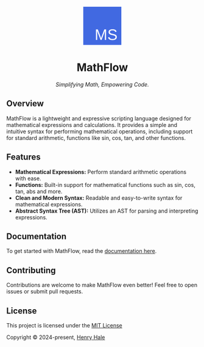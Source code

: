 <div align=center>

![](https://github.com/henryhale/mathflow/blob/master/docs/public/logo.svg)

# MathFlow

_Simplifying Math, Empowering Code._

</div>

## Overview

MathFlow is a lightweight and expressive scripting language designed for mathematical expressions and calculations. It provides a simple and intuitive syntax for performing mathematical operations, including support for standard arithmetic, functions like sin, cos, tan, and other functions.

## Features

-   **Mathematical Expressions:** Perform standard arithmetic operations with ease.
-   **Functions:** Built-in support for mathematical functions such as sin, cos, tan, abs and more.
-   **Clean and Modern Syntax:** Readable and easy-to-write syntax for mathematical expressions.
-   **Abstract Syntax Tree (AST):** Utilizes an AST for parsing and interpreting expressions.

## Documentation

To get started with MathFlow, read the [documentation here](https://github.com/henryhale/mathflow/blob/master/docs/guide/getting-started.md).

## Contributing

Contributions are welcome to make MathFlow even better! Feel free to open issues or submit pull requests.

## License

This project is licensed under the [MIT License](https://github.com/henryhale/mathflow/blob/master/LICENSE.md)

Copyright &copy; 2024-present, [Henry Hale](https://github.com/henryhale)
